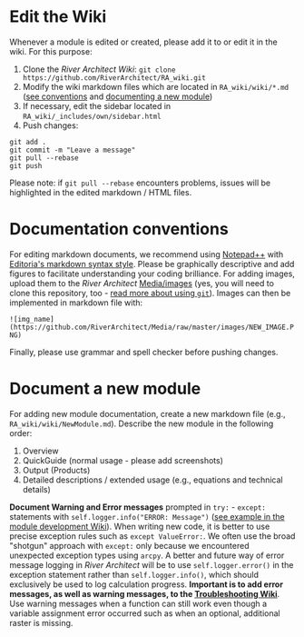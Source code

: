 Edit the Wiki
===========

Whenever a module is edited or created, please add it to or edit it in the wiki. For this purpose:

1. Clone the *River Architect Wiki*: `git clone https://github.com/RiverArchitect/RA_wiki.git`
1. Modify the wiki markdown files which are located in `RA_wiki/wiki/*.md` ([see conventions](#convent) and [documenting a new module](#newmod))
1. If necessary, edit the sidebar located in `RA_wiki/_includes/own/sidebar.html`
1. Push changes:

```
git add .
git commit -m "Leave a message"
git pull --rebase
git push
```

Please note: if `git pull --rebase` encounters problems, issues will be highlighted in the edited markdown / HTML files.


# Documentation conventions <a name="convent"></a>

For editing markdown documents, we recommend using [Notepad++](https://notepad-plus-plus.org) with [Editoria's markdown syntax style](https://github.com/Edditoria/markdown-plus-plus).
Please be graphically descriptive and add figures to facilitate understanding your coding brilliance. For adding images, upload them to the *River Architect* [Media/images](https://github.com/RiverArchitect/Media) (yes, you will need to clone this repository, too - [read more about using `git`](DevGit)). Images can then be implemented in markdown file with:<br/>

`![img_name](https://github.com/RiverArchitect/Media/raw/master/images/NEW_IMAGE.PNG)`

Finally, please use grammar and spell checker before pushing changes.

# Document a new module <a name="newmod"></a>

For adding new module documentation, create a new markdown file (e.g., `RA_wiki/wiki/NewModule.md`). Describe the new module in the following order:

1. Overview
1. QuickGuide (normal usage - please add screenshots)
1. Output (Products)
1. Detailed descriptions / extended usage (e.g., equations and technical details)


**Document Warning and Error messages** prompted in `try:` - `except:` statements with `self.logger.info("ERROR: Message")` ([see example in the module development Wiki](DevModule#tryexcept)). When writing new code, it is better to use precise exception rules such as `except ValueError:`. We often use the broad "shotgun" approach with `except:` only because we encountered unexpected exception types using `arcpy`. A better and future way of error message logging in *River Architect* will be to use `self.logger.error()` in the exception statement rather than `self.logger.info()`, which should exclusively be used to log calculation progress. **Important is to add error messages, as well as warning messages, to the [Troubleshooting Wiki](Troubleshooting)**. Use warning messages when a function can still work even though a variable assignment error occurred such as when an optional, additional raster is missing.










